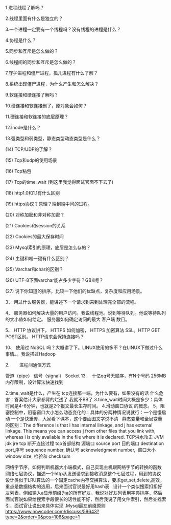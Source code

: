 1.进程线程了解吗？

2.线程里面有什么是独立的？

3.一个进程一定要有一个线程吗？没有线程的进程是什么？

4.协程是什么？

5.同步和互斥是怎么做的？

6.线程间的同步和互斥是怎么做的？

7.守护进程和僵尸进程，孤儿进程有什么了解？

8.系统出现僵尸进程，为什么产生和怎么解决？

9.软连接和硬连接了解吗？

10.硬连接和软连接删了，原对象会如何？

11.硬连接和软连接的底层原理？

12.Inode是什么？

13.强类型和弱类型，静态类型动态类型是什么？

(14) TCP/UDP的了解？

(15) Tcp和udp的使用场景

(16) Tcp粘包

(17) Tcp的time_wait (到这里我觉得面试官面不下去了)

(18) http1.0和1.1有什么区别

(19) https协议？原理？端到端中间的过程。

(20) 对称加密和非对称加密？

(21) Cookies和session的关系

(22) Cookies的最大保存时间

(23) Mysql索引的原理，底层是怎么存的？

(24) 主键和唯一键有什么区别？

(25) Varchar和char的区别？

(26) UTF-8下面varchar能占多少字符？GBK呢？

(27) 说下你知道的排序，比较一下他们的优缺点，复杂度和应用场景。

3、 用过什么服务器，能讲述下一个请求到来到处理完全部的流程。

4、 服务器如何解决大量的用户访问。我说线程池。说到等待队列。他说等待队列的大小值如何给定。 服务器如何确定访问的最大 客户端 数目。

5、 HTTP 协议讲下， HTTPS 如何加密， HTTPS 加密算法 SSL。HTTP GET POST区别。 HTTP请求会保持连接吗？

10、 使用过 NoSQL 吗？大概讲了下。LINUX使用的多不？在LINUX下做过什么事情。。我说搭过Hadoop

2.        进程间通信方式

管道（pipe）
信号（signal）
Socket
13.    十亿qq号无顺序，有N个号码 256MB内存限制，设计算法快速找到

2.time_wait是什么，产生在 tcp连接那一端，为什么要有，如果没有的话 什么危害：答案估计大家都背的烂透了 我就不BB了
3.time_wait时间大概是多少：具体时间是4-6分钟，也就是2个报文最长生存时间。
4.滑动窗口协议 的概念。
5，阻塞控制中，阻塞窗口大小怎么动态变化的：具体的分两种情况说就行：一个是慢启动 一个是快重传，大家看下课本，这个要画图文字说不清
 
静态变量和全局变量的区别：The difference is that i has internal linkage, and j has external linkage. This means you can access j from other files that you link with, whereas i is only available in the file where it is declared.
TCP洪水攻击
JVM jdk jre
tcp 断开连接过程
tcp首部结构
源端口 source port
目的端口 destination port,序号 sequence number, 确认号 acknowledgment number,  窗口大小 window size, 检验和 checksum

网络字节序，如何判断机器大小端模式，自己实现主机跟网络字节的转换的函数
网络七层协议，描述一个http从发送请求到接收消息整个七层过程，用到的协议
设计类似于LRU算法的一个固定cache内存交换算法，要求get,set,delete,高效，重点是数据结构的选用，后来面试官说最好用hash表
 
设计一个类似搜索扣扣好友列表，例如输入a显示前缀为a的所有好友，我说对好友列表用字典排序，然后面试官说如果给搜索字段很长的话性能不好，然后我说了用文件索引，然后查找索引，面试官让说出来具体实现
.Mysql最左前缀原则
https://www.nowcoder.com/discuss/59643?type=2&order=0&pos=106&page=1
